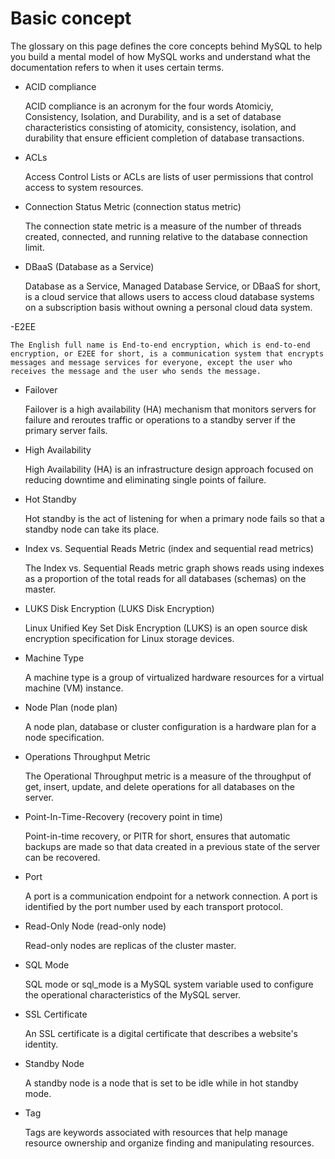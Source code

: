 # Basic concept

The glossary on this page defines the core concepts behind MySQL to help you build a mental model of how MySQL works and understand what the documentation refers to when it uses certain terms.

- ACID compliance

    ACID compliance is an acronym for the four words Atomiciy, Consistency, Isolation, and Durability, and is a set of database characteristics consisting of atomicity, consistency, isolation, and durability that ensure efficient completion of database transactions.

- ACLs

    Access Control Lists or ACLs are lists of user permissions that control access to system resources.

- Connection Status Metric (connection status metric)

    The connection state metric is a measure of the number of threads created, connected, and running relative to the database connection limit.

- DBaaS (Database as a Service)
  
    Database as a Service, Managed Database Service, or DBaaS for short, is a cloud service that allows users to access cloud database systems on a subscription basis without owning a personal cloud data system.

-E2EE

    The English full name is End-to-end encryption, which is end-to-end encryption, or E2EE for short, is a communication system that encrypts messages and message services for everyone, except the user who receives the message and the user who sends the message.

- Failover

    Failover is a high availability (HA) mechanism that monitors servers for failure and reroutes traffic or operations to a standby server if the primary server fails.

- High Availability

    High Availability (HA) is an infrastructure design approach focused on reducing downtime and eliminating single points of failure.

- Hot Standby

    Hot standby is the act of listening for when a primary node fails so that a standby node can take its place.

- Index vs. Sequential Reads Metric (index and sequential read metrics)

    The Index vs. Sequential Reads metric graph shows reads using indexes as a proportion of the total reads for all databases (schemas) on the master.

- LUKS Disk Encryption (LUKS Disk Encryption)

    Linux Unified Key Set Disk Encryption (LUKS) is an open source disk encryption specification for Linux storage devices.

- Machine Type

    A machine type is a group of virtualized hardware resources for a virtual machine (VM) instance.

- Node Plan (node ​​plan)

    A node plan, database or cluster configuration is a hardware plan for a node specification.

- Operations Throughput Metric

    The Operational Throughput metric is a measure of the throughput of get, insert, update, and delete operations for all databases on the server.

- Point-In-Time-Recovery (recovery point in time)

    Point-in-time recovery, or PITR for short, ensures that automatic backups are made so that data created in a previous state of the server can be recovered.

- Port

    A port is a communication endpoint for a network connection. A port is identified by the port number used by each transport protocol.

- Read-Only Node (read-only node)

    Read-only nodes are replicas of the cluster master.

- SQL Mode

    SQL mode or sql_mode is a MySQL system variable used to configure the operational characteristics of the MySQL server.

- SSL Certificate

    An SSL certificate is a digital certificate that describes a website's identity.

- Standby Node

    A standby node is a node that is set to be idle while in hot standby mode.

- Tag

    Tags are keywords associated with resources that help manage resource ownership and organize finding and manipulating resources.